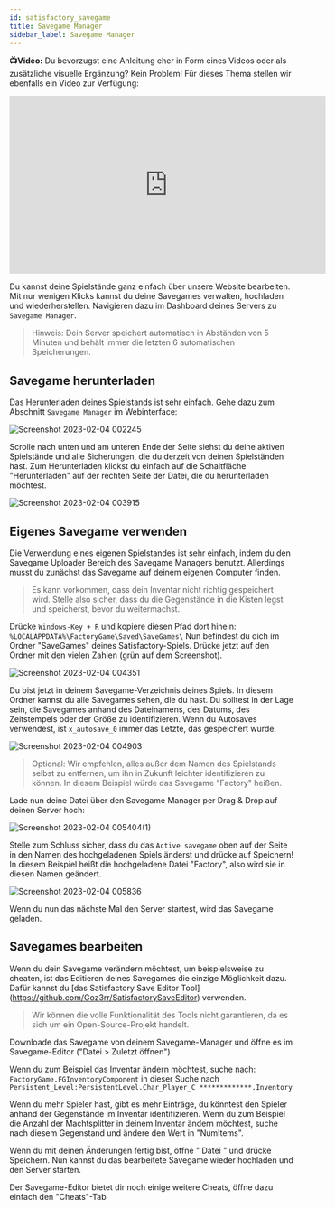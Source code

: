 ```yaml
---
id: satisfactory_savegame
title: Savegame Manager
sidebar_label: Savegame Manager
---
```




**📺Video:** Du bevorzugst eine Anleitung eher in Form eines Videos oder als zusätzliche visuelle Ergänzung? Kein Problem! Für dieses Thema stellen wir ebenfalls ein Video zur Verfügung: 
<iframe width="560" height="315" src="https://www.youtube.com/embed/H-bdMJTQkSM" title="YouTube video player" frameborder="0" allow="accelerometer; autoplay; clipboard-write; encrypted-media; gyroscope; picture-in-picture" allowfullscreen></iframe>

Du kannst deine Spielstände ganz einfach über unsere Website bearbeiten. Mit nur wenigen Klicks kannst du deine Savegames verwalten, hochladen und wiederherstellen. Navigieren dazu im Dashboard deines Servers zu `Savegame Manager`.

> Hinweis: Dein Server speichert automatisch in Abständen von 5 Minuten und behält immer die letzten 6 automatischen Speicherungen.



## Savegame herunterladen

Das Herunterladen deines Spielstands ist sehr einfach. Gehe dazu zum Abschnitt `Savegame Manager` im Webinterface:

![Screenshot 2023-02-04 002245](https://user-images.githubusercontent.com/42719082/216734438-33eb2c0a-970c-4a8e-b250-ece262f94978.png)

Scrolle nach unten und am unteren Ende der Seite siehst du deine aktiven Spielstände und alle Sicherungen, die du derzeit von deinen Spielständen hast. Zum Herunterladen klickst du einfach auf die Schaltfläche "Herunterladen" auf der rechten Seite der Datei, die du herunterladen möchtest.

![Screenshot 2023-02-04 003915](https://user-images.githubusercontent.com/42719082/216735431-ad1fb5c8-773b-40b3-ad6e-62142415b9c6.png)



## Eigenes Savegame verwenden

Die Verwendung eines eigenen Spielstandes ist sehr einfach, indem du den Savegame Uploader Bereich des Savegame Managers benutzt.
Allerdings musst du zunächst das Savegame auf deinem eigenen Computer finden.

> Es kann vorkommen, dass dein Inventar nicht richtig gespeichert wird. Stelle also sicher, dass du die Gegenstände in die Kisten legst und speicherst, bevor du weitermachst.

Drücke `Windows-Key + R` und kopiere diesen Pfad dort hinein: `%LOCALAPPDATA%\FactoryGame\Saved\SaveGames\`
Nun befindest du dich im Ordner "SaveGames" deines Satisfactory-Spiels. Drücke jetzt auf den Ordner mit den vielen Zahlen (grün auf dem Screenshot).

![Screenshot 2023-02-04 004351](https://user-images.githubusercontent.com/42719082/216735823-397d0c03-5f4f-467c-8ceb-95dc3574d840.png)

Du bist jetzt in deinem Savegame-Verzeichnis deines Spiels. In diesem Ordner kannst du alle Savegames sehen, die du hast.
Du solltest in der Lage sein, die Savegames anhand des Dateinamens, des Datums, des Zeitstempels oder der Größe zu identifizieren. Wenn du Autosaves verwendest, ist `x_autosave_0` immer das Letzte, das gespeichert wurde.

![Screenshot 2023-02-04 004903](https://user-images.githubusercontent.com/42719082/216736126-9ead16f1-1f81-410c-8271-fdb915fac348.png)

> Optional: Wir empfehlen, alles außer dem Namen des Spielstands selbst zu entfernen, um ihn in Zukunft leichter identifizieren zu können. In diesem Beispiel würde das Savegame "Factory" heißen.

Lade nun deine Datei über den Savegame Manager per Drag & Drop auf deinen Server hoch:

![Screenshot 2023-02-04 005404(1)](https://user-images.githubusercontent.com/42719082/216736491-11424805-59c3-421f-bb84-e3b3ab8e6da1.png)

Stelle zum Schluss sicher, dass du das `Active savegame` oben auf der Seite in den Namen des hochgeladenen Spiels änderst und drücke auf Speichern! In diesem Beispiel heißt die hochgeladene Datei "Factory", also wird sie in diesen Namen geändert.

![Screenshot 2023-02-04 005836](https://user-images.githubusercontent.com/42719082/216736588-9b0a8258-8f06-4f48-9645-48c0d25c22f6.png)

Wenn du nun das nächste Mal den Server startest, wird das Savegame geladen.



## Savegames bearbeiten
Wenn du dein Savegame verändern möchtest, um beispielsweise zu cheaten, ist das Editieren deines Savegames die einzige Möglichkeit dazu.
Dafür kannst du [das Satisfactory Save Editor Tool] (https://github.com/Goz3rr/SatisfactorySaveEditor) verwenden.

> Wir können die volle Funktionalität des Tools nicht garantieren, da es sich um ein Open-Source-Projekt handelt. 

Downloade das Savegame von deinem Savegame-Manager und öffne es im Savegame-Editor ("Datei > Zuletzt öffnen")

Wenn du zum Beispiel das Inventar ändern möchtest, suche nach:
`FactoryGame.FGInventoryComponent` in dieser Suche nach `Persistent_Level:PersistentLevel.Char_Player_C *************.Inventory`

Wenn du mehr Spieler hast, gibt es mehr Einträge, du könntest den Spieler anhand der Gegenstände im Inventar identifizieren. Wenn du zum Beispiel die Anzahl der Machtsplitter in deinem Inventar ändern möchtest, suche nach diesem Gegenstand und ändere den Wert in "NumItems".

Wenn du mit deinen Änderungen fertig bist, öffne " Datei " und drücke Speichern. Nun kannst du das bearbeitete Savegame wieder hochladen und den Server starten.

Der Savegame-Editor bietet dir noch einige weitere Cheats, öffne dazu einfach den "Cheats"-Tab
